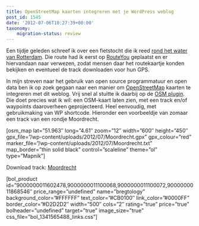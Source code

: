 ```yaml
---
title: OpenStreetMap kaarten integreren met je WordPress weblog
post_id: 1545
date: '2012-07-06T10:27:39+00:00'
taxonomy:
    migration-status: review
---
```

Een tijdje geleden schreef ik over een fietstocht die ik reed [rond het water van Rotterdam](/over-door-en-onder-water-1526/ "Over, door en onder water"). Die route had ik eerst op [RouteYou](http://www.routeyou.nl) geplaatst en er hiervandaan naar verwezen, zodat mensen daar het routekaartje konden bekijken en eventueel de track downloaden voor hun GPS.

In mijn streven naar het gebruik van open source programmatuur en open data ben ik op zoek gegaan naar een manier om [OpenStreetMap](http://www.openstreetmap.org) kaarten te integreren met dit weblog. Vrij snel al stuitte ik daarbij op de [OSM plugin](http://wordpress.org/extend/plugins/osm/). Die doet precies wat ik wil: een OSM-kaart laten zien, met een track en/of waypoints daaroverheen geprojecteerd. Heel eenvoudig, met gebruikmaking van WP shortcode. Hieronder een voorbeeldje van zomaar een track van een rondje Moordrecht.

[osm\_map lat=”51.963″ long=”4.61″ zoom=”12″ width=”600″ height=”450″ gpx\_file=”/wp-content/uploads/2012/07/Moordrecht.gpx” gpx\_colour=”red” marker\_file=”/wp-content/uploads/2012/07/Moordrecht.txt” map\_border=”thin solid black” control=”scaleline” theme=”ol” type=”Mapnik”]

Download track: [Moordrecht](/wp-content/uploads/2012/07/Moordrecht.gpx)

[bol\_product id=”9000000011602478,9000000011100068,9000000011100072,9000000011868546″ price\_range=”undefined” name=”bregtology” background\_color=”#FFFFFF” text\_color=”#CB0100″ link\_color=”#0000FF” border\_color=”#D2D2D2″ width=”500″ cols=”2″ rating=”true” price=”true” bolheader=”undefined” target=”true” image\_size=”true” css\_file=”bol\_1341565488\_links.css”]
